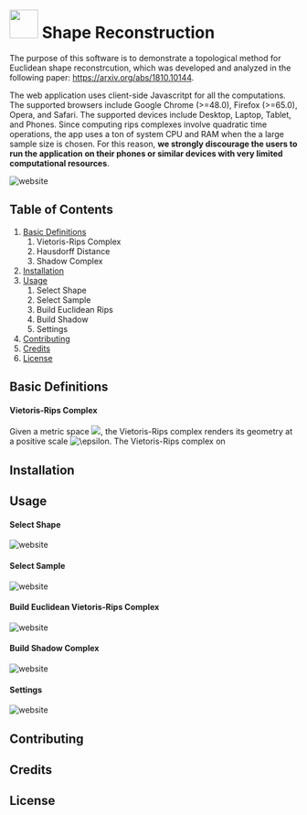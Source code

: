 # <img src="http://www.smajhi.com/shape-reconstruction/img/icon.png" width="50px"> Shape Reconstruction


The purpose of this software is to demonstrate a topological method for Euclidean shape reconstrcution, which was developed and analyzed in the following paper: https://arxiv.org/abs/1810.10144. 

The web application uses client-side Javascritpt for all the computations. The supported browsers include Google Chrome (>=48.0), Firefox (>=65.0), Opera, and Safari. The supported devices include Desktop, Laptop, Tablet, and Phones. Since computing rips complexes involve quadratic time operations, the app uses a ton of system CPU and RAM when the a large sample size is chosen. For this reason, **we strongly discourage the users to run the application on their phones or similar devices with very limited computational resources**.

![website](http://www.smajhi.com/shape-reconstruction/img/whole.png)


## Table of Contents
1. [Basic Definitions](#basic-definitions)
    1. Vietoris-Rips Complex
    2. Hausdorff Distance
    3. Shadow Complex
2. [Installation](#installaion)
3. [Usage](#usage)
    1. Select Shape
    2. Select Sample
    3. Build Euclidean Rips
    4. Build Shadow
    5. Settings
4. [Contributing](#contributing)
5. [Credits](#credits)
5. [License](#license)

## Basic Definitions

#### Vietoris-Rips Complex
Given a metric space <img src="https://latex.codecogs.com/gif.latex?(S,d)" />, the Vietoris-Rips complex renders its geometry at a positive scale <img src="https://latex.codecogs.com/gif.latex?\epsilon" title="\epsilon" />. The Vietoris-Rips complex on 

## Installation

## Usage

#### Select Shape
![website](http://www.smajhi.com/shape-reconstruction/img/shape_select.png)

#### Select Sample
![website](http://www.smajhi.com/shape-reconstruction/img/sample_select.png)

#### Build Euclidean Vietoris-Rips Complex
![website](http://www.smajhi.com/shape-reconstruction/img/build_rips.png)

#### Build Shadow Complex
![website](http://www.smajhi.com/shape-reconstruction/img/build_shadow.png)


#### Settings
![website](http://www.smajhi.com/shape-reconstruction/img/sidebar.png)


## Contributing

## Credits

## License


